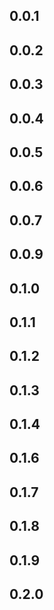 ## 0.0.1
## 0.0.2
## 0.0.3
## 0.0.4
## 0.0.5
## 0.0.6
## 0.0.7
## 0.0.9
## 0.1.0
## 0.1.1
## 0.1.2
## 0.1.3
## 0.1.4
## 0.1.6
## 0.1.7
## 0.1.8
## 0.1.9
## 0.2.0
